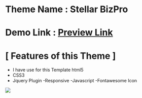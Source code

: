 # Theme Name : Stellar BizPro

# Demo Link : <a href="https://sumonrst.github.io/Project-01/">Preview Link</a>
# [ Features of this Theme ]
- I have use for this Template html5
- CSS3
- Jquery Plugin 
-Responsive
-Javascript
-Fontawesome Icon
<img src="screencapture.png">

